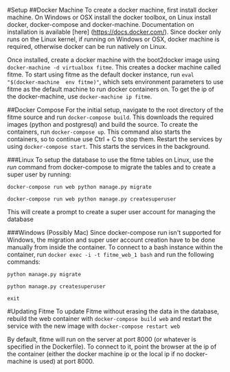 
#Setup
##Docker Machine
To create a docker machine, first install docker machine. On Windows or OSX install the docker toolbox, on Linux install
docker, docker-compose and docker-machine. Documentation on installation is available [here] (https://docs.docker.com/). Since
docker only runs on the Linux kernel, if running on Windows or OSX, docker machine is required, otherwise docker can be run natively
on Linux.

Once installed, create a docker machine with the boot2docker image using `docker-machine -d virtualbox fitme`.
This creates a docker machine called fitme. To start using fitme as the default docker instance, run `eval "$(docker-machine 
env fitme)"`, which sets environment parameters to use fitme as the default machine to run docker containers on.
To get the ip of the docker-machine, use `docker-machine ip fitme`.

##Docker Compose
For the initial setup, navigate to the root directory of the fitme source and run `docker-compose build`. This downloads
the required images (python and postgresql) and build the source. To create the containers, run `docker-compose up`.
This command also starts the containers, so to continue use Ctrl + C to stop them. Restart the services by using `docker-compose start`.
This starts the services in the background. 

###Linux
To setup the database to use the fitme tables on Linux, use the *run* command from docker-compose to migrate the tables
and to create a super user by running: 

`docker-compose run web python manage.py migrate`

`docker-compose run web python manage.py createsuperuser`

This will create a prompt to create a super user account for managing the database

###Windows (Possibly Mac)
Since docker-compose run isn't supported for Windows, the migration and super user account creation have to be done manually
from inside the container. To connect to a bash instance within the container, run `docker exec -i -t fitme_web_1 bash` and run the 
following commands:


`python manage.py migrate`

`python manage.py createsuperuser`

`exit`

#Updating Fitme
To update Fitme without erasing the data in the database, rebuild the web container with `docker-compose build web` and restart
the service with the new image with `docker-compose restart web`

By default, fitme will run on the server at port 8000 (or whatever is specified in the Dockerfile). To connect to it, point the browser
at the ip of the container (either the docker machine ip or the local ip if no docker-machine is used) at port 8000.

